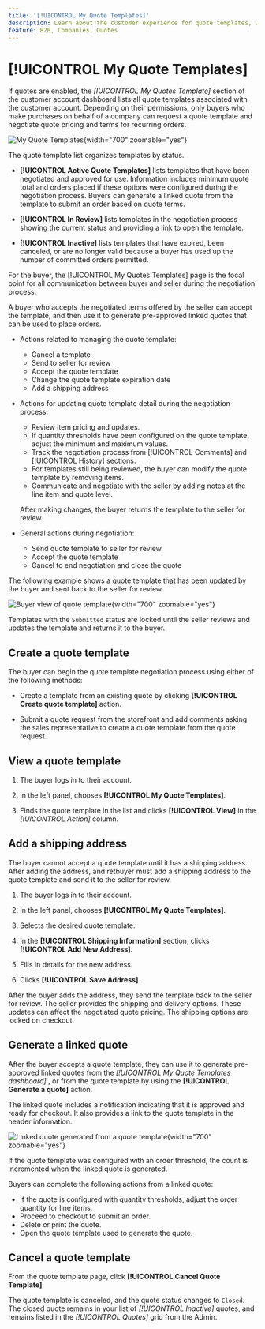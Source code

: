 ```yaml
---
title: '[!UICONTROL My Quote Templates]'
description: Learn about the customer experience for quote templates, which is available in the storefront account dashboard.
feature: B2B, Companies, Quotes
---
```


# [!UICONTROL My Quote Templates]

If quotes are enabled, the _[!UICONTROL My Quotes Template]_ section of the customer account dashboard lists all quote templates associated with the customer account. Depending on their permissions, only buyers who make purchases on behalf of a company can request a quote template and negotiate quote pricing and terms for recurring orders.

![My Quote Templates](./assets/account-dashboard-quote-templates-list.png){width="700" zoomable="yes"}

The quote template list organizes templates by status.

- **[!UICONTROL Active Quote Templates]** lists templates that have been negotiated and approved for use. Information includes minimum quote total and orders placed if these options were configured during the negotiation process. Buyers can generate a linked quote from the template to submit an order based on quote terms.

- **[!UICONTROL In Review]** lists templates in the negotiation process showing the current status and providing a link to open the template.

- **[!UICONTROL Inactive]** lists templates that have expired, been canceled, or are no longer valid because a buyer has used up the number of committed orders permitted.

For the buyer, the [!UICONTROL My Quotes Templates] page is the focal point for all communication between buyer and seller during the negotiation process.

A buyer who accepts the negotiated terms offered by the seller can accept the template, and then use it to generate pre-approved linked quotes that can be used to place orders.

- Actions related to managing the quote template:

   - Cancel a template
   - Send to seller for review
   - Accept the quote template
   - Change the quote template expiration date
   - Add a shipping address

- Actions for updating quote template detail during the negotiation process:

  - Review item pricing and updates.
  - If quantity thresholds have been configured on the quote template, adjust the minimum and maximum values.
  - Track the negotiation process from [!UICONTROL Comments] and [!UICONTROL History] sections.
  - For templates still being reviewed, the buyer can modify the quote template by removing items.
  - Communicate and negotiate with the seller by adding notes at the line item and quote level.

  After making changes, the buyer returns the template to the seller for review.

- General actions during negotiation:

  - Send quote template to seller for review
  - Accept the quote template
  - Cancel to end negotiation and close the quote

The following example shows a quote template that has been updated by the buyer and sent back to the seller for review.

![Buyer view of quote template](./assets/account-dashboard-my-quote-template-detailed.png){width="700" zoomable="yes"}

Templates with the `Submitted` status are locked until the seller reviews and updates the template and returns it to the buyer.

## Create a quote template

The buyer can begin the quote template negotiation process using either of the following methods:

- Create a template from an existing quote by clicking **[!UICONTROL Create quote template]** action.

- Submit a quote request from the storefront and add comments asking the sales representative to create a quote template from the quote request.

## View a quote template

1. The buyer logs in to their account.

1. In the left panel, chooses **[!UICONTROL My Quote Templates]**.

1. Finds the quote template in the list and clicks **[!UICONTROL View]** in the _[!UICONTROL Action]_ column.

## Add a shipping address

The buyer cannot accept a quote template until it has a shipping address. After adding the address,  and retbuyer must add a shipping address to the quote template and send it to the seller for review.

1. The buyer logs in to their account.

1. In the left panel, chooses **[!UICONTROL My Quote Templates]**.

1. Selects the desired quote template.

1. In the **[!UICONTROL Shipping Information]** section, clicks **[!UICONTROL Add New Address]**.

1. Fills in details for the new address.

1. Clicks **[!UICONTROL Save Address]**.

After the buyer adds the address, they send the template back to the seller for review. The seller provides the shipping and delivery options. These updates can affect the negotiated quote pricing. The shipping options are locked on checkout.

## Generate a linked quote

After the buyer accepts a quote template, they can use it to generate pre-approved linked quotes from the *[!UICONTROL My Quote Templates dashboard]* , or from the quote template by using the  **[!UICONTROL Generate a quote]** action.

The linked quote includes a notification indicating that it is approved and ready for checkout. It also provides a link to the quote template in the header information.

![Linked quote generated from a quote template](./assets/quote-templates-linked-quote.png){width="700" zoomable="yes"}

If the quote template was configured with an order threshold, the count is incremented when the linked quote is generated.

Buyers can complete the following actions from a linked quote:

- If the quote is configured with quantity thresholds, adjust the order quantity for line items.
- Proceed to checkout to submit an order.
- Delete or print the quote.
- Open the quote template used to generate the quote.

## Cancel a quote template

From the quote template page, click **[!UICONTROL Cancel Quote Template]**.

The quote template is canceled, and the quote status changes to `Closed`. The closed quote remains in your list of *[!UICONTROL Inactive]* quotes, and remains listed in the _[!UICONTROL Quotes]_ grid from the Admin.




